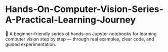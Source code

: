 # Hands-On-Computer-Vision-Series-A-Practical-Learning-Journey
🎯 A beginner-friendly series of hands-on Jupyter notebooks for learning computer vision step by step — through real examples, clear code, and guided experimentation.
